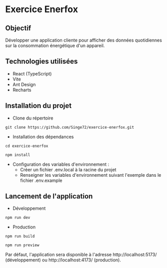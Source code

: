 # Exercice Enerfox

## Objectif

Développer une application cliente pour afficher des données quotidiennes sur la consommation énergétique d'un appareil.

## Technologies utilisées
- React (TypeScript)
- Vite
- Ant Design
- Recharts

## Installation du projet

- Clone du répertoire
```
git clone https://github.com/Singe72/exercice-enerfox.git 
```

- Installation des dépendances
```
cd exercice-enerfox
```
```
npm install
```

- Configuration des variables d'environnement :
  - Créer un fichier .env.local à la racine du projet
  - Renseigner les variables d'environnement suivant l'exemple dans le fichier .env.example

## Lancement de l'application

- Développement
```
npm run dev
```

- Production
```
npm run build
```
```
npm run preview
```

Par défaut, l'application sera disponible à l'adresse http://localhost:5173/ (développement) ou http://localhost:4173/ (production).